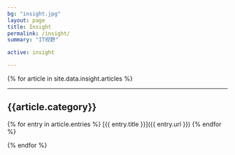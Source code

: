 ```yaml
---
bg: "insight.jpg"
layout: page
title: Insight
permalink: /insight/
summary: "IT视野"

active: insight

---
```



{% for article in site.data.insight.articles %}

---

##  {{article.category}}
{% for entry in article.entries %}
[{{ entry.title }}]({{ entry.url }})
{% endfor %}

{% endfor %}
